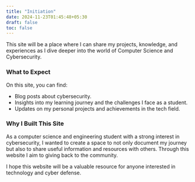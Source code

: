 ```yaml
---
title: "Initiation"
date: 2024-11-23T01:45:48+05:30
draft: false
toc: false
---
```


This site will be a place where I can share my projects, knowledge, and experiences as I dive deeper into the world of Computer Science and Cybersecurity.

### What to Expect
On this site, you can find:

- Blog posts about cybersecurity.
- Insights into my learning journey and the challenges I face as a student.
- Updates on my personal projects and achievements in the tech field.

### Why I Built This Site
As a computer science and engineering student with a strong interest in cybersecurity, I wanted to create a space to not only document my journey but also to share useful information and resources with others. Through this website I aim to giving back to the community.

I hope this website will be a valuable resource for anyone interested in technology and cyber defense.
